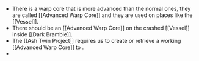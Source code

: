 - There is a warp core that is more advanced than the normal ones, they are called [[Advanced Warp Core]] and they are used on places like the [[Vessel]].
- There should be an [[Advanced Warp Core]] on the crashed [[Vessel]] inside [[Dark Bramble]].
- The [[Ash Twin Project]] requires us to create or retrieve a working [[Advanced Warp Core]] to .
- 